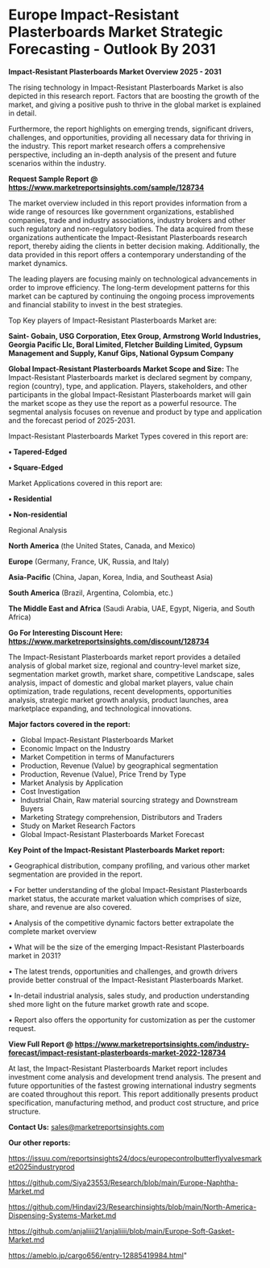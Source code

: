  # Europe Impact-Resistant Plasterboards Market Strategic Forecasting - Outlook By 2031

<Strong> Impact-Resistant Plasterboards Market Overview 2025 - 2031</strong>

The rising technology in Impact-Resistant Plasterboards Market is also depicted in this research report. Factors that are boosting the growth of the market, and giving a positive push to thrive in the global market is explained in detail.

Furthermore, the report highlights on emerging trends, significant drivers, challenges, and opportunities, providing all necessary data for thriving in the industry. This report market research offers a comprehensive perspective, including an in-depth analysis of the present and future scenarios within the industry.

<strong>Request Sample Report @ <a href=https://www.marketreportsinsights.com/sample/128734>https://www.marketreportsinsights.com/sample/128734</a></strong>

The market overview included in this report provides information from a wide range of resources like government organizations, established companies, trade and industry associations, industry brokers and other such regulatory and non-regulatory bodies. The data acquired from these organizations authenticate the Impact-Resistant Plasterboards research report, thereby aiding the clients in better decision making. Additionally, the data provided in this report offers a contemporary understanding of the market dynamics.

The leading players are focusing mainly on technological advancements in order to improve efficiency. The long-term development patterns for this market can be captured by continuing the ongoing process improvements and financial stability to invest in the best strategies.

Top Key players of Impact-Resistant Plasterboards Market are:

<strong>Saint- Gobain, USG Corporation, Etex Group, Armstrong World Industries, Georgia Pacific Llc, Boral Limited, Fletcher Building Limited, Gypsum Management and Supply, Kanuf Gips, National Gypsum Company</strong>

<strong><b>Global Impact-Resistant Plasterboards Market Scope and Size:</b></strong>
The Impact-Resistant Plasterboards market is declared segment by company, region (country), type, and application. Players, stakeholders, and other participants in the global Impact-Resistant Plasterboards market will gain the market scope as they use the report as a powerful resource. The segmental analysis focuses on revenue and product by type and application and the forecast period of 2025-2031.

Impact-Resistant Plasterboards Market Types covered in this report are:

<strong>• Tapered-Edged

• Square-Edged</strong>

Market Applications covered in this report are:

<strong>• Residential

• Non-residential</strong> 

Regional Analysis

<strong>North America</strong> (the United States, Canada, and Mexico)

<strong>Europe</strong> (Germany, France, UK, Russia, and Italy)

<strong>Asia-Pacific</strong> (China, Japan, Korea, India, and Southeast Asia)

<strong>South America</strong> (Brazil, Argentina, Colombia, etc.)

<strong>The Middle East and Africa</strong> (Saudi Arabia, UAE, Egypt, Nigeria, and South Africa)

<strong>Go For Interesting Discount Here: <a href=https://www.marketreportsinsights.com/discount/128734>https://www.marketreportsinsights.com/discount/128734</a></strong>

The Impact-Resistant Plasterboards market report provides a detailed analysis of global market size, regional and country-level market size, segmentation market growth, market share, competitive Landscape, sales analysis, impact of domestic and global market players, value chain optimization, trade regulations, recent developments, opportunities analysis, strategic market growth analysis, product launches, area marketplace expanding, and technological innovations.

<strong><b>Major factors covered in the report:</b></strong>
<ul>
  <li>Global Impact-Resistant Plasterboards Market </li>
  <li>Economic Impact on the Industry</li>
  <li>Market Competition in terms of Manufacturers</li>
  <li>Production, Revenue (Value) by geographical segmentation</li>
  <li>Production, Revenue (Value), Price Trend by Type</li>
  <li>Market Analysis by Application</li>
  <li>Cost Investigation</li>
  <li>Industrial Chain, Raw material sourcing strategy and Downstream Buyers</li>
  <li>Marketing Strategy comprehension, Distributors and Traders</li>
  <li>Study on Market Research Factors</li>
  <li>Global Impact-Resistant Plasterboards Market Forecast</li>
</ul>

<strong><b>Key Point of the Impact-Resistant Plasterboards Market report:</b></strong>

• Geographical distribution, company profiling, and various other market segmentation are provided in the report.

• For better understanding of the global Impact-Resistant Plasterboards market status, the accurate market valuation which comprises of size, share, and revenue are also covered.

• Analysis of the competitive dynamic factors better extrapolate the complete market overview

• What will be the size of the emerging Impact-Resistant Plasterboards market in 2031?

• The latest trends, opportunities and challenges, and growth drivers provide better construal of the Impact-Resistant Plasterboards Market.

• In-detail industrial analysis, sales study, and production understanding shed more light on the future market growth rate and scope.

• Report also offers the opportunity for customization as per the customer request.

<strong><b>View Full Report @ <a href=https://www.marketreportsinsights.com/industry-forecast/impact-resistant-plasterboards-market-2022-128734>https://www.marketreportsinsights.com/industry-forecast/impact-resistant-plasterboards-market-2022-128734</a></b></strong>


At last, the Impact-Resistant Plasterboards Market report includes investment come analysis and development trend analysis. The present and future opportunities of the fastest growing international industry segments are coated throughout this report. This report additionally presents product specification, manufacturing method, and product cost structure, and price structure.

<strong>Contact Us:</strong>
sales@marketreportsinsights.com

<strong>Our other reports:</strong>

<a href=https://issuu.com/reportsinsights24/docs/europecontrolbutterflyvalvesmarket2025industryprod>https://issuu.com/reportsinsights24/docs/europecontrolbutterflyvalvesmarket2025industryprod</a>

<a href=https://github.com/Siya23553/Research/blob/main/Europe-Naphtha-Market.md>https://github.com/Siya23553/Research/blob/main/Europe-Naphtha-Market.md</a>

<a href=https://github.com/Hindavi23/Researchinsights/blob/main/North-America-Dispensing-Systems-Market.md>https://github.com/Hindavi23/Researchinsights/blob/main/North-America-Dispensing-Systems-Market.md</a>

<a href=https://github.com/anjaliiii21/anjaliiii/blob/main/Europe-Soft-Gasket-Market.md>https://github.com/anjaliiii21/anjaliiii/blob/main/Europe-Soft-Gasket-Market.md</a>

<a href=https://ameblo.jp/cargo656/entry-12885419984.html>https://ameblo.jp/cargo656/entry-12885419984.html</a>"
